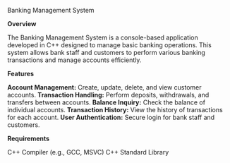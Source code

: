 Banking Management System

**Overview**

The Banking Management System is a console-based application developed in C++ designed to manage basic banking operations.
This system allows bank staff and customers to perform various banking transactions and manage accounts efficiently.

**Features**

**Account Management:** Create, update, delete, and view customer accounts.
**Transaction Handling:** Perform deposits, withdrawals, and transfers between accounts.
**Balance Inquiry:** Check the balance of individual accounts.
**Transaction History:** View the history of transactions for each account.
**User Authentication:** Secure login for bank staff and customers.

**Requirements**

C++ Compiler (e.g., GCC, MSVC)
C++ Standard Library
